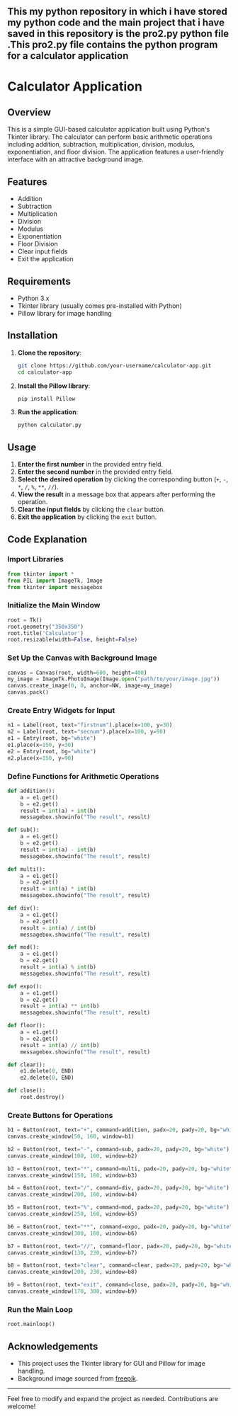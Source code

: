 ## This my python repository in which i have stored my python code and the main project that i have saved in this repository is the pro2.py python file .This pro2.py file contains the python program for a calculator application 

# Calculator Application

## Overview

This is a simple GUI-based calculator application built using Python's Tkinter library. The calculator can perform basic arithmetic operations including addition, subtraction, multiplication, division, modulus, exponentiation, and floor division. The application features a user-friendly interface with an attractive background image.

## Features

- Addition
- Subtraction
- Multiplication
- Division
- Modulus
- Exponentiation
- Floor Division
- Clear input fields
- Exit the application

## Requirements

- Python 3.x
- Tkinter library (usually comes pre-installed with Python)
- Pillow library for image handling

## Installation

1. **Clone the repository**:
    ```bash
    git clone https://github.com/your-username/calculator-app.git
    cd calculator-app
    ```

2. **Install the Pillow library**:
    ```bash
    pip install Pillow
    ```

3. **Run the application**:
    ```bash
    python calculator.py
    ```

## Usage

1. **Enter the first number** in the provided entry field.
2. **Enter the second number** in the provided entry field.
3. **Select the desired operation** by clicking the corresponding button (`+`, `-`, `*`, `/`, `%`, `**`, `//`).
4. **View the result** in a message box that appears after performing the operation.
5. **Clear the input fields** by clicking the `clear` button.
6. **Exit the application** by clicking the `exit` button.

## Code Explanation

### Import Libraries
```python
from tkinter import *
from PIL import ImageTk, Image
from tkinter import messagebox
```

### Initialize the Main Window
```python
root = Tk()
root.geometry("350x350")
root.title('Calculator')
root.resizable(width=False, height=False)
```

### Set Up the Canvas with Background Image
```python
canvas = Canvas(root, width=600, height=400)
my_image = ImageTk.PhotoImage(Image.open("path/to/your/image.jpg"))
canvas.create_image(0, 0, anchor=NW, image=my_image)
canvas.pack()
```

### Create Entry Widgets for Input
```python
n1 = Label(root, text="firstnum").place(x=100, y=30)
n2 = Label(root, text="secnum").place(x=100, y=90)
e1 = Entry(root, bg="white")
e1.place(x=150, y=30)
e2 = Entry(root, bg="white")
e2.place(x=150, y=90)
```

### Define Functions for Arithmetic Operations
```python
def addition():
    a = e1.get()
    b = e2.get()
    result = int(a) + int(b)
    messagebox.showinfo("The result", result)

def sub():
    a = e1.get()
    b = e2.get()
    result = int(a) - int(b)
    messagebox.showinfo("The result", result)

def multi():
    a = e1.get()
    b = e2.get()
    result = int(a) * int(b)
    messagebox.showinfo("The result", result)

def div():
    a = e1.get()
    b = e2.get()
    result = int(a) / int(b)
    messagebox.showinfo("The result", result)

def mod():
    a = e1.get()
    b = e2.get()
    result = int(a) % int(b)
    messagebox.showinfo("The result", result)

def expo():
    a = e1.get()
    b = e2.get()
    result = int(a) ** int(b)
    messagebox.showinfo("The result", result)

def floor():
    a = e1.get()
    b = e2.get()
    result = int(a) // int(b)
    messagebox.showinfo("The result", result)

def clear():
    e1.delete(0, END)
    e2.delete(0, END)

def close():
    root.destroy()
```

### Create Buttons for Operations
```python
b1 = Button(root, text="+", command=addition, padx=20, pady=20, bg="white")
canvas.create_window(50, 160, window=b1)

b2 = Button(root, text="-", command=sub, padx=20, pady=20, bg="white")
canvas.create_window(100, 160, window=b2)

b3 = Button(root, text="*", command=multi, padx=20, pady=20, bg="white")
canvas.create_window(150, 160, window=b3)

b4 = Button(root, text="/", command=div, padx=20, pady=20, bg="white")
canvas.create_window(200, 160, window=b4)

b5 = Button(root, text="%", command=mod, padx=20, pady=20, bg="white")
canvas.create_window(250, 160, window=b5)

b6 = Button(root, text="**", command=expo, padx=20, pady=20, bg="white")
canvas.create_window(300, 160, window=b6)

b7 = Button(root, text="//", command=floor, padx=20, pady=20, bg="white")
canvas.create_window(130, 230, window=b7)

b8 = Button(root, text="clear", command=clear, padx=20, pady=20, bg="white")
canvas.create_window(200, 230, window=b8)

b9 = Button(root, text="exit", command=close, padx=20, pady=20, bg="white")
canvas.create_window(170, 300, window=b9)
```

### Run the Main Loop
```python
root.mainloop()
```

## Acknowledgements

- This project uses the Tkinter library for GUI and Pillow for image handling.
- Background image sourced from [freepik](https://www.freepik.com).

---

Feel free to modify and expand the project as needed. Contributions are welcome!
